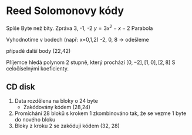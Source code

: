 # Reed Solomonovy kódy
Spíše Byte než bity.
Zpráva 3, -1, -2
$y = 3x^2-x-2$
Parabola

Vyhodnotíme v bodech (např: x=0,1,2)
-2, 0, 8 -> odešleme

případě další body (22,42)

Příjemce hledá polynom 2 stupně, který prochází $[0,-2],[1,0],[2,8]$
S celočíselnými koeficienty. 

## CD disk
1. Data rozdělena na bloky o 24 byte
   - Zakódovány kódem (28,24)
2. Promíchání 28 bloků s krokem 1 zkombinováno tak, že se vezme 1 byte do nového bloku
3. Bloky z kroku 2 se zakódují kódem (32, 28)
